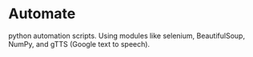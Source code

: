 # Automate
python automation scripts. Using modules like selenium, BeautifulSoup, NumPy, and gTTS (Google text to speech).
